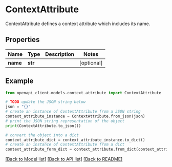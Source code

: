 # ContextAttribute

ContextAttribute defines a context attribute which includes its name.

## Properties

Name | Type | Description | Notes
------------ | ------------- | ------------- | -------------
**name** | **str** |  | [optional] 

## Example

```python
from openapi_client.models.context_attribute import ContextAttribute

# TODO update the JSON string below
json = "{}"
# create an instance of ContextAttribute from a JSON string
context_attribute_instance = ContextAttribute.from_json(json)
# print the JSON string representation of the object
print(ContextAttribute.to_json())

# convert the object into a dict
context_attribute_dict = context_attribute_instance.to_dict()
# create an instance of ContextAttribute from a dict
context_attribute_form_dict = context_attribute.from_dict(context_attribute_dict)
```
[[Back to Model list]](../README.md#documentation-for-models) [[Back to API list]](../README.md#documentation-for-api-endpoints) [[Back to README]](../README.md)


